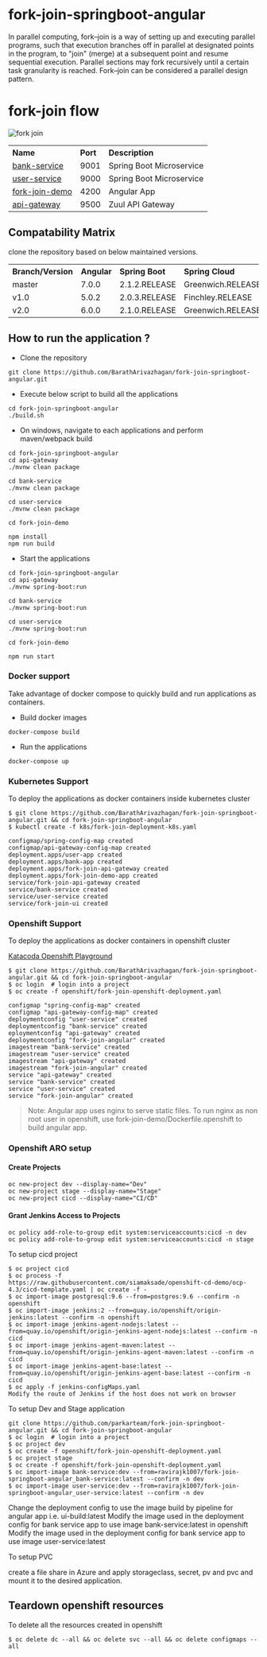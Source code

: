 # fork-join-springboot-angular

In parallel computing, fork–join is a way of setting up and executing parallel programs, such that execution branches off in parallel at designated points in the program, to "join" (merge) at a subsequent point and resume sequential execution. Parallel sections may fork recursively until a certain task granularity is reached. Fork–join can be considered a parallel design pattern.

# fork-join flow


![fork join](images/forkjoin.png)

<table>
 <tr>
    <th style="text-align:left">Name</th>
    <th style="text-align:left">Port</th> 
    <th style="text-align:left">Description</th>
  </tr>
  <tr>
    <td><a href="https://github.com/BarathArivazhagan/fork-join-springboot-angular/tree/master/bank-service"> bank-service</a></td>
    <td>9001</td>
    <td>Spring Boot Microservice</td>
  </tr>
  <tr>
    <td><a href="https://github.com/BarathArivazhagan/fork-join-springboot-angular/tree/master/user-service">user-service</a></td>
    <td>9000</td>
    <td>Spring Boot Microservice</td>
  </tr>
  <tr>
    <td><a href="https://github.com/BarathArivazhagan/fork-join-springboot-angular/tree/master/fork-join-demo">fork-join-demo</a></td>
    <td>4200</td>
    <td>Angular App</td>
  </tr>
  <tr>
    <td><a href="https://github.com/BarathArivazhagan/fork-join-springboot-angular/tree/master/api-gateway">api-gateway</a></td>
    <td>9500</td>
    <td>Zuul API Gateway</td>
  </tr>
  
</table>

## Compatability Matrix

clone the repository based on below maintained versions.

<table>
 <tr>
    <th style="text-align:left">Branch/Version</th>
    <th style="text-align:left">Angular</th> 
    <th style="text-align:left">Spring Boot</th>
    <th style="text-align:left">Spring Cloud</th>
  </tr>
  <tr>
    <td>master</td>
    <td>7.0.0</td>
    <td>2.1.2.RELEASE</td>
    <td>Greenwich.RELEASE</td>
  </tr>
  <tr>
    <td>v1.0</td>
    <td>5.0.2</td>
     <td>2.0.3.RELEASE</td>
    <td>Finchley.RELEASE</td>
  </tr>
  <tr>
    <td>v2.0</td>
    <td>6.0.0</td>
    <td>2.1.0.RELEASE</td>
    <td>Greenwich.RELEASE</td>
  </tr> 
  
</table>

## How to run the application ?

* Clone the repository

```
git clone https://github.com/BarathArivazhagan/fork-join-springboot-angular.git
```

* Execute below script to build all the applications

```
cd fork-join-springboot-angular
./build.sh
```
* On windows, navigate to each applications and perform maven/webpack build
```
cd fork-join-springboot-angular
cd api-gateway 
./mvnw clean package

cd bank-service
./mvnw clean package

cd user-service
./mvnw clean package

cd fork-join-demo

npm install
npm run build
```

* Start the applications

```
cd fork-join-springboot-angular
cd api-gateway 
./mvnw spring-boot:run

cd bank-service
./mvnw spring-boot:run

cd user-service
./mvnw spring-boot:run

cd fork-join-demo

npm run start
```

### Docker support

Take advantage of docker compose to quickly build and run applications as containers.

* Build docker images
```
docker-compose build
```

* Run the applications

```
docker-compose up
```

### Kubernetes Support

To deploy the applications as docker containers inside kubernetes cluster

```
$ git clone https://github.com/BarathArivazhagan/fork-join-springboot-angular.git && cd fork-join-springboot-angular
$ kubectl create -f k8s/fork-join-deployment-k8s.yaml

configmap/spring-config-map created
configmap/api-gateway-config-map created
deployment.apps/user-app created
deployment.apps/bank-app created
deployment.apps/fork-join-api-gateway created
deployment.apps/fork-join-demo-app created
service/fork-join-api-gateway created
service/bank-service created
service/user-service created
service/fork-join-ui created
```

### Openshift Support

To deploy the applications as docker containers in openshift cluster

[Katacoda Openshift Playground](https://www.katacoda.com/courses/openshift/playground)

```
$ git clone https://github.com/BarathArivazhagan/fork-join-springboot-angular.git && cd fork-join-springboot-angular
$ oc login  # login into a project
$ oc create -f openshift/fork-join-openshift-deployment.yaml

configmap "spring-config-map" created
configmap "api-gateway-config-map" created
deploymentconfig "user-service" created
deploymentconfig "bank-service" created
eploymentconfig "api-gateway" created
deploymentconfig "fork-join-angular" created
imagestream "bank-service" created
imagestream "user-service" created
imagestream "api-gateway" created
imagestream "fork-join-angular" created
service "api-gateway" created
service "bank-service" created
service "user-service" created
service "fork-join-angular" created
```
> Note: Angular app uses nginx to serve static files.
        To run nginx as non root user in openshift, use fork-join-demo/Dockerfile.openshift to build angular app.

### Openshift ARO setup

#### Create Projects
```
oc new-project dev --display-name="Dev"
oc new-project stage --display-name="Stage"
oc new-project cicd --display-name="CI/CD"
```
#### Grant Jenkins Access to Projects
```
oc policy add-role-to-group edit system:serviceaccounts:cicd -n dev
oc policy add-role-to-group edit system:serviceaccounts:cicd -n stage
```

To setup cicd project
```
$ oc project cicd
$ oc process -f https://raw.githubusercontent.com/siamaksade/openshift-cd-demo/ocp-4.3/cicd-template.yaml | oc create -f -
$ oc import-image postgresql:9.6 --from=postgres:9.6 --confirm -n openshift
$ oc import-image jenkins:2 --from=quay.io/openshift/origin-jenkins:latest --confirm -n openshift
$ oc import-image jenkins-agent-nodejs:latest --from=quay.io/openshift/origin-jenkins-agent-nodejs:latest --confirm -n cicd
$ oc import-image jenkins-agent-maven:latest --from=quay.io/openshift/origin-jenkins-agent-maven:latest --confirm -n cicd
$ oc import-image jenkins-agent-base:latest --from=quay.io/openshift/origin-jenkins-agent-base:latest --confirm -n cicd
$ oc apply -f jenkins-configMaps.yaml
Modify the route of Jenkins if the host does not work on browser
```

To setup Dev and Stage application
```
git clone https://github.com/parkarteam/fork-join-springboot-angular.git && cd fork-join-springboot-angular
$ oc login  # login into a project
$ oc project dev
$ oc create -f openshift/fork-join-openshift-deployment.yaml
$ oc project stage
$ oc create -f openshift/fork-join-openshift-deployment.yaml
$ oc import-image bank-service:dev --from=ravirajk1007/fork-join-springboot-angular_bank-service:latest --confirm -n dev
$ oc import-image user-service:dev --from=ravirajk1007/fork-join-springboot-angular_user-service:latest --confirm -n dev
```
Change the deployment config to use the image build by pipeline for angular app i.e. ui-build:latest
Modify the image used in the deployment config for bank service app to use image bank-service:latest in openshift 
Modify the image used in the deployment config for bank service app to use image user-service:latest

To setup PVC

create a file share in Azure and apply storageclass, secret, pv and pvc and mount it to the desired application.

## Teardown openshift resources

To delete all the resources created in openshift

```
$ oc delete dc --all && oc delete svc --all && oc delete configmaps --all
```
